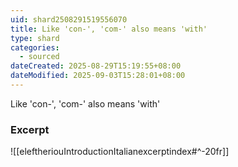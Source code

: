 ```yaml
---
uid: shard2508291519556070
title: Like 'con-', 'com-' also means 'with'
type: shard
categories:
  - sourced
dateCreated: 2025-08-29T15:19:55+08:00
dateModified: 2025-09-03T15:28:01+08:00
---
```

Like 'con-', 'com-' also means 'with' 

### Excerpt
![[eleftheriouIntroductionItalianexcerptindex#^-20fr]]